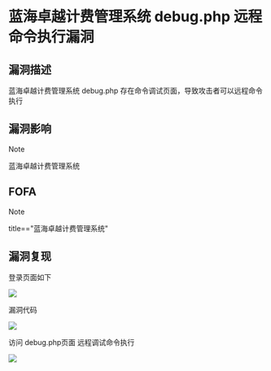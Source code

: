 # 蓝海卓越计费管理系统 debug.php 远程命令执行漏洞

## 漏洞描述

蓝海卓越计费管理系统 debug.php 存在命令调试页面，导致攻击者可以远程命令执行

## 漏洞影响

> [!NOTE]
>
> 蓝海卓越计费管理系统

## FOFA

> [!NOTE]
>
> title=="蓝海卓越计费管理系统"

## 漏洞复现

登录页面如下

![](http://wikioss.peiqi.tech/vuln/lh-1.png)

漏洞代码

![](http://wikioss.peiqi.tech/vuln/lh-5.png)

访问 debug.php页面 远程调试命令执行

![](http://wikioss.peiqi.tech/vuln/lh-4.png)

